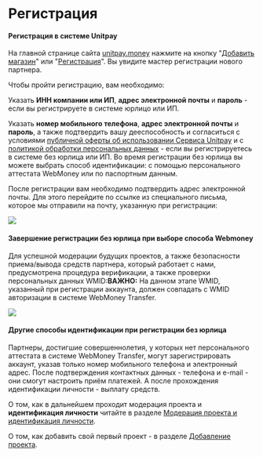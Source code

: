 # Регистрация

#### Регистрация в системе Unitpay

На главной странице сайта [unitpay.money](https://unitpay.money/) нажмите на кнопку "[Добавить магазин](https://unitpay.money/signup)" или "[Регистрация](https://unitpay.money/signup)". Вы увидите мастер регистрации нового партнера.

Чтобы пройти регистрацию, вам необходимо:

Указать **ИНН компании или ИП**, **адрес электронной почты** и **пароль** - если вы регистрируете в системе юрлицо или ИП.

Указать **номер мобильного телефона**, **адрес электронной почты** и **пароль**, а также подтвердить вашу дееспособность и согласиться с условиями [публичной оферты об использовании Сервиса Unitpay](https://unitpay.money/offer) и с [политикой обработки персональных данных](https://unitpay.money/policy) - если вы регистрируетесь в системе без юрлица или ИП. Во время регистрации без юрлица вы можете выбрать способ идентификации: с помощью персонального аттестата WebMoney или по паспортным данным. 

После регистрации вам необходимо подтвердить адрес электронной почты. Для этого перейдите по ссылке из специального письма, которое мы отправили на почту, указанную при регистрации:

![](https://d33v4339jhl8k0.cloudfront.net/docs/assets/551a91dbe4b0221aadf24410/images/552d51d8e4b0ac24a832aaed/file-GQRmqtd8jF.png)

#### Завершение регистрации без юрлица при выборе способа Webmoney

Для успешной модерации будущих проектов, а также безопасности приема/вывода средств партнера, который работает с нами, предусмотрена процедура верификации, а также проверки персональных данных WMID:**ВАЖНО:** На данном этапе WMID, указанный при регистрации аккаунта, должен совпадать с WMID авторизации в системе WebMoney Transfer.

![](https://d33v4339jhl8k0.cloudfront.net/docs/assets/551a91dbe4b0221aadf24410/images/552d5866e4b0ac24a832ab02/file-25zKzAhTBv.png)

#### Другие способы идентификации при регистрации без юрлица

Партнеры, достигшие совершеннолетия, у которых нет персонального аттестата в системе WebMoney Transfer, могут зарегистрировать аккаунт, указав только номер мобильного телефона и электронный адрес. После подтверждения контактных данных - телефона и e-mail - они смогут настроить приём платежей. А после прохождения идентификации личности - выплату средств.

О том, как в дальнейшем проходит модерация проекта и **идентификация личности** читайте в разделе [Модерация проекта и идентификация личности](moderation.md).

О том, как добавить свой первый проект - в разделе [Добавление проекта](adding-project/).

